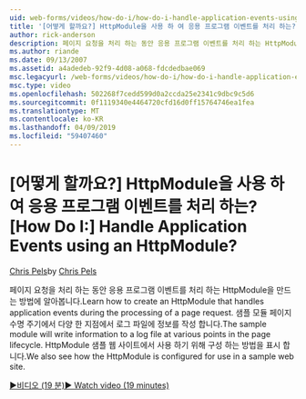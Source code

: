 ```yaml
---
uid: web-forms/videos/how-do-i/how-do-i-handle-application-events-using-an-httpmodule
title: '[어떻게 할까요?] HttpModule을 사용 하 여 응용 프로그램 이벤트를 처리 하는? | Microsoft 문서'
author: rick-anderson
description: 페이지 요청을 처리 하는 동안 응용 프로그램 이벤트를 처리 하는 HttpModule을 만드는 방법에 알아봅니다. 샘플 모듈 정보 로그를 기록 하는 중...
ms.author: riande
ms.date: 09/13/2007
ms.assetid: a4adedeb-92f9-4d08-a068-fdcdedbae069
msc.legacyurl: /web-forms/videos/how-do-i/how-do-i-handle-application-events-using-an-httpmodule
msc.type: video
ms.openlocfilehash: 502268f7cedd599d0a2ccda25e2341c9dbc9c5d6
ms.sourcegitcommit: 0f1119340e4464720cfd16d0ff15764746ea1fea
ms.translationtype: MT
ms.contentlocale: ko-KR
ms.lasthandoff: 04/09/2019
ms.locfileid: "59407460"
---
```

# <a name="how-do-i-handle-application-events-using-an-httpmodule"></a><span data-ttu-id="87350-105">[어떻게 할까요?] HttpModule을 사용 하 여 응용 프로그램 이벤트를 처리 하는?</span><span class="sxs-lookup"><span data-stu-id="87350-105">[How Do I:] Handle Application Events using an HttpModule?</span></span>

<span data-ttu-id="87350-106">[Chris Pels](https://twitter.com/chrispels)</span><span class="sxs-lookup"><span data-stu-id="87350-106">by [Chris Pels](https://twitter.com/chrispels)</span></span>

<span data-ttu-id="87350-107">페이지 요청을 처리 하는 동안 응용 프로그램 이벤트를 처리 하는 HttpModule을 만드는 방법에 알아봅니다.</span><span class="sxs-lookup"><span data-stu-id="87350-107">Learn how to create an HttpModule that handles application events during the processing of a page request.</span></span> <span data-ttu-id="87350-108">샘플 모듈 페이지 수명 주기에서 다양 한 지점에서 로그 파일에 정보를 작성 합니다.</span><span class="sxs-lookup"><span data-stu-id="87350-108">The sample module will write information to a log file at various points in the page lifecycle.</span></span> <span data-ttu-id="87350-109">HttpModule 샘플 웹 사이트에서 사용 하기 위해 구성 하는 방법을 표시 합니다.</span><span class="sxs-lookup"><span data-stu-id="87350-109">We also see how the HttpModule is configured for use in a sample web site.</span></span>

[<span data-ttu-id="87350-110">&#9654;비디오 (19 분)</span><span class="sxs-lookup"><span data-stu-id="87350-110">&#9654; Watch video (19 minutes)</span></span>](https://channel9.msdn.com/Blogs/ASP-NET-Site-Videos/how-do-i-handle-application-events-using-an-httpmodule)
